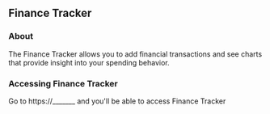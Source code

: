 ## Finance Tracker

### About

The Finance Tracker allows you to add financial transactions and see charts that provide insight into your spending behavior.

### Accessing Finance Tracker

Go to https://\_\_\_\_\_\_\_ and you'll be able to access Finance Tracker
